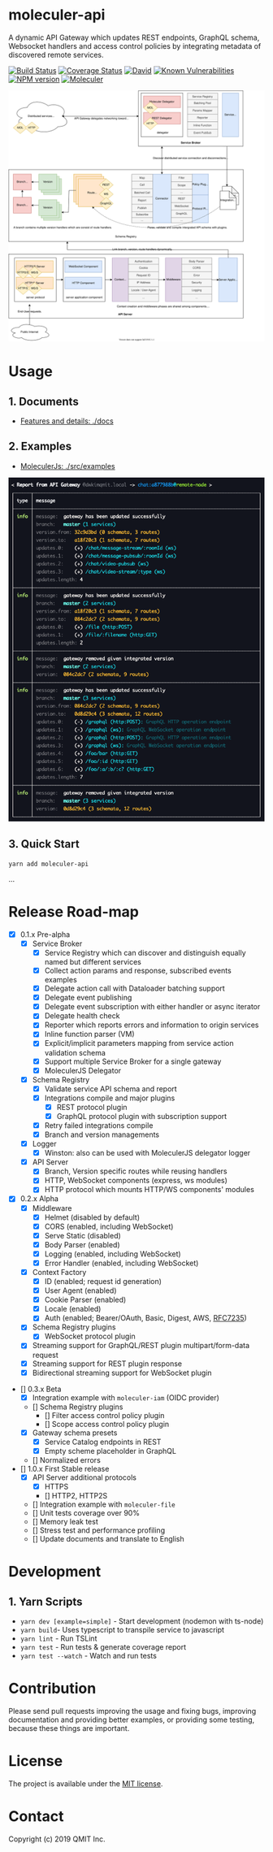 # moleculer-api

A dynamic API Gateway which updates REST endpoints, GraphQL schema, Websocket handlers and access control policies by integrating metadata of discovered remote services.

[![Build Status](https://travis-ci.org/qmit-pro/moleculer-api.svg?branch=master)](https://travis-ci.org/qmit-pro/moleculer-api)
[![Coverage Status](https://coveralls.io/repos/github/qmit-pro/moleculer-api/badge.svg?branch=master)](https://coveralls.io/github/qmit-pro/moleculer-api?branch=master)
[![David](https://img.shields.io/david/qmit-pro/moleculer-api.svg)](https://david-dm.org/qmit-pro/moleculer-api)
[![Known Vulnerabilities](https://snyk.io/test/github/qmit-pro/moleculer-api/badge.svg)](https://snyk.io/test/github/qmit-pro/moleculer-api)
[![NPM version](https://img.shields.io/npm/v/moleculer-api.svg)](https://www.npmjs.com/package/moleculer-api)
[![Moleculer](https://badgen.net/badge/Powered%20by/Moleculer/0e83cd)](https://moleculer.services)

![Project Architecture Diagram](./docs/diagram.svg)

# Usage
## 1. Documents
- [Features and details: ./docs](./docs)

## 2. Examples
- [MoleculerJs: ./src/examples](https://github.com/qmit-pro/moleculer-api/tree/master/src/examples)

![Project Architecture Diagram](./docs/report.png)

## 3. Quick Start
```
yarn add moleculer-api
```
...


# Release Road-map
- [x] 0.1.x Pre-alpha
    - [x] Service Broker
        - [x] Service Registry which can discover and distinguish equally named but different services
        - [x] Collect action params and response, subscribed events examples
        - [x] Delegate action call with Dataloader batching support
        - [x] Delegate event publishing
        - [x] Delegate event subscription with either handler or async iterator
        - [x] Delegate health check
        - [x] Reporter which reports errors and information to origin services
        - [x] Inline function parser (VM)
        - [x] Explicit/implicit parameters mapping from service action validation schema 
        - [x] Support multiple Service Broker for a single gateway
        - [x] MoleculerJS Delegator
    - [x] Schema Registry
        - [x] Validate service API schema and report
        - [x] Integrations compile and major plugins
            - [x] REST protocol plugin
            - [x] GraphQL protocol plugin with subscription support
        - [x] Retry failed integrations compile
        - [x] Branch and version managements
    - [x] Logger
        - [x] Winston: also can be used with MoleculerJS delegator logger
    - [x] API Server
        - [x] Branch, Version specific routes while reusing handlers
        - [x] HTTP, WebSocket components (express, ws modules)
        - [x] HTTP protocol which mounts HTTP/WS components' modules
- [x] 0.2.x Alpha
    - [x] Middleware
      - [x] Helmet (disabled by default)
      - [x] CORS (enabled, including WebSocket)
      - [x] Serve Static (disabled)
      - [x] Body Parser (enabled)
      - [x] Logging (enabled, including WebSocket)
      - [x] Error Handler (enabled, including WebSocket)
    - [X] Context Factory
      - [x] ID (enabled; request id generation)
      - [x] User Agent (enabled)
      - [x] Cookie Parser (enabled)
      - [x] Locale (enabled)
      - [x] Auth (enabled; Bearer/OAuth, Basic, Digest, AWS, [RFC7235](https://tools.ietf.org/html/rfc7235))
    - [x] Schema Registry plugins
        - [x] WebSocket protocol plugin
    - [x] Streaming support for GraphQL/REST plugin multipart/form-data request
    - [x] Streaming support for REST plugin response
    - [x] Bidirectional streaming support for WebSocket plugin
- [] 0.3.x Beta
    - [x] Integration example with `moleculer-iam` (OIDC provider)
    - [] Schema Registry plugins
        - [] Filter access control policy plugin
        - [] Scope access control policy plugin
    - [x] Gateway schema presets
        - [x] Service Catalog endpoints in REST
        - [x] Empty scheme placeholder in GraphQL
    - [] Normalized errors
- [] 1.0.x First Stable release
    - [x] API Server additional protocols
        - [x] HTTPS
        - [] HTTP2, HTTP2S
    - [] Integration example with `moleculer-file`
    - [] Unit tests coverage over 90%
    - [] Memory leak test
    - [] Stress test and performance profiling
    - [] Update documents and translate to English


# Development
## 1. Yarn Scripts
- `yarn dev [example=simple]` - Start development (nodemon with ts-node)
- `yarn build`- Uses typescript to transpile service to javascript
- `yarn lint` - Run TSLint
- `yarn test` - Run tests & generate coverage report
- `yarn test --watch` - Watch and run tests


# Contribution
Please send pull requests improving the usage and fixing bugs, improving documentation and providing better examples, or providing some testing, because these things are important.


# License
The project is available under the [MIT license](https://tldrlegal.com/license/mit-license).


# Contact
Copyright (c) 2019 QMIT Inc.
